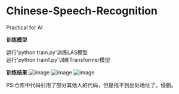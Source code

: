 # Chinese-Speech-Recognition
Practical for AI  




**训练模型**  
                                  
运行'python train.py'训练LAS模型  
运行'python train1.py'训练Transformer模型



  

**训练结果**
![image](https://github.com/flysmart/Chinese-Speech-Recognition/assets/66983043/91f8b1e1-3c6c-4d35-a739-78088f904c13)
![image](https://github.com/flysmart/Chinese-Speech-Recognition/assets/66983043/65787c4c-6a53-4b0f-869f-0763feb76aba)
![image](https://github.com/flysmart/Chinese-Speech-Recognition/assets/66983043/20d430df-e774-4ffd-a8e1-1d9583f50059)



  

PS:仓库中代码引用了部分其他人的代码，但是找不到出处地址了。侵删。


